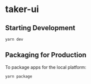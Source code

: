 # taker-ui

## Starting Development

```bash
yarn dev
```

## Packaging for Production

To package apps for the local platform:

```bash
yarn package
```
